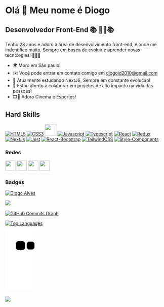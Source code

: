 Olá 👋 Meu nome é Diogo
==========================

Desenvolvedor Front-End 📚 🐱‍💻📚
-----------------------------

Tenho 28 anos e adoro a área de desenvolvimento front-end, é onde me indentifico muito. Sempre em busca de evoluir e aprender novas tecnologias! 🙅‍♂️😁

* 🌍  Moro em São paulo!
* ✉️  Você pode entrar em contato comigo em [diogojd2010@gmail.com](mailto:diogojd2010@gmail.com)
* 🧠  Atualmente estudando NextJS, Sempre em constante evolução!
* 🤝  Estou aberto a colaborar em projetos de alto impacto na vida das pessoas!
* 🎞💪 Adoro Cinema e Esportes!

## Hard Skills

<p align="left">
<a href="https://developer.mozilla.org/en-US/docs/Glossary/HTML5" target="_blank" rel="noreferrer"><img src="https://raw.githubusercontent.com/danielcranney/readme-generator/main/public/icons/skills/html5-colored.svg" width="36" height="36" alt="HTML5" /></a> 
<a href="https://developer.mozilla.org/en-US/docs/Web/CSS" rel="noreferrer" target="_blank"><img src="https://cdn.iconscout.com/icon/free/png-256/css-alt-3628710-3029935.png" alt="CSS3" width="36" height="36"/></a>
 <a href="https://sass-lang.com/guide" rel="noreferrer" target="_blank"><img src="https://ps.w.org/scss-library/assets/icon-256x256.png?rev=2148114" width="36" height="36"/></a>
<a href="https://developer.mozilla.org/en-US/docs/Web/JavaScript" target="_blank" rel="noreferrer"><img src="https://raw.githubusercontent.com/danielcranney/readme-generator/main/public/icons/skills/javascript-colored.svg" width="36" height="36" alt="Javascript" /></a>
<a href="https://www.typescriptlang.org/" target="_blank" rel="noreferrer"><img src="https://raw.githubusercontent.com/danielcranney/readme-generator/main/public/icons/skills/typescript-colored.svg" width="36" height="36" alt="Typescript" /></a>
<a href="https://reactjs.org/" target="_blank" rel="noreferrer"><img src="https://raw.githubusercontent.com/danielcranney/readme-generator/main/public/icons/skills/react-colored.svg" width="36" height="36" alt="React" /></a>
 <a href="https://redux.js.org/" target="_blank" rel="noreferrer"><img src="https://raw.githubusercontent.com/danielcranney/readme-generator/main/public/icons/skills/redux-colored.svg" width="36" height="36" alt="Redux" /></a>
<a href="https://nextjs.org/docs" target="_blank" rel="noreferrer"><img src="https://www.rlogical.com/wp-content/uploads/2021/08/Rlogical-Blog-Images-thumbnail.png" width="36" height="36" alt="NextJs" /></a>
 <a href="https://jestjs.io/pt-BR/" target="_blank" rel="noreferrer"><img src="https://ih1.redbubble.net/image.404023266.1965/pp,840x830-pad,1000x1000,f8f8f8.u2.jpg" width="36" height="36" alt="Jest" /></a>
 <a href="https://react-bootstrap.github.io/" target="_blank" rel="noreferrer"><img src="https://avatars.githubusercontent.com/u/6853419?s=200&v=4" width="36" height="36" alt="React-Bootstrap" /></a>
<a href="https://tailwindcss.com/" target="_blank" rel="noreferrer"><img src="https://raw.githubusercontent.com/danielcranney/readme-generator/main/public/icons/skills/tailwindcss-colored.svg" width="36" height="36" alt="TailwindCSS" /></a>
<a href="https://styled-components.com/" target="_blank" rel="noreferrer"><img src="https://blog.kakaocdn.net/dn/ZqagL/btrfXzmli9j/QlApsa0dCNjKVmwPoPcef0/img.png" width="36" height="36" alt="Style-Components" /></a>
</p>

### Redes

<p align="left">
<a href="https://discord.com/users/Diogo Alves#4878" target="_blank" rel="noreferrer"><img src="https://raw.githubusercontent.com/danielcranney/readme-generator/main/public/icons/socials/discord.svg" width="32" height="32" /></a> 
<a href="https://www.github.com/diogokenway" target="_blank" rel="noreferrer"><img src="https://cdn.icon-icons.com/icons2/2368/PNG/512/github_logo_icon_143772.png" width="32" height="32" /></a> 
<a href="https://www.linkedin.com/in/diogo-alves94/" target="_blank" rel="noreferrer"><img src="https://raw.githubusercontent.com/danielcranney/readme-generator/main/public/icons/socials/linkedin.svg" width="32" height="32" /></a>
<a href="mailto:diogojd2010@gmail.com" target="_blank" rel="noreferrer"><img src="https://cdn-icons-png.flaticon.com/512/281/281769.png" width="32" height="32" /></a>
</p>

### Badges

<a href="http://www.github.com/diogokenway"><img src="https://github-readme-stats-peguimasid.vercel.app/api?username=diogokenway&show_icons=true&hide=&count_private=true&title_color=3382ed&text_color=ffffff&icon_color=3382ed&bg_color=171717&hide_border=true&show_icons=true" alt="Diogo Alves" /></a>

<a href="http://www.github.com/diogokenway"><img src="https://github-readme-streak-stats.herokuapp.com/?user=diogokenway&stroke=ffffff&background=171717&ring=3382ed&fire=3382ed&currStreakNum=ffffff&currStreakLabel=3382ed&sideNums=ffffff&sideLabels=ffffff&dates=ffffff&hide_border=true" /></a>

<a href="http://www.github.com/diogokenway"><img src="https://github-readme-activity-graph.cyclic.app/graph?username=diogokenway&bg_color=171717&color=ffffff&line=3382ed&point=ffffff&area_color=171717&area=true&hide_border=true&custom_title=GitHub%20Commits%20Graph" alt="GitHub Commits Graph" /></a>

<a href="https://github.com/diogokenway" align="left"><img src="https://github-readme-stats-peguimasid.vercel.app/api/top-langs/?username=diogokenway&layout=compact&title_color=3382ed&text_color=ffffff&icon_color=3382ed&bg_color=171717&hide_border=true&locale=en&custom_title=Top%20%Languages" alt="Top Languages" /></a>

![Snake animation](https://github.com/diogokenway/diogokenway/blob/output/github-contribution-grid-snake.svg)

<a href="#"><img src="https://cdn.buymeacoffee.com/buttons/v2/default-yellow.png" width="150" /></a>


